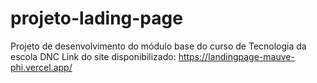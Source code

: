 # projeto-lading-page
Projeto de desenvolvimento do módulo base do curso de Tecnologia da escola DNC
Link do site disponibilizado: https://landingpage-mauve-phi.vercel.app/

